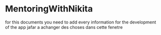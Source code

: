 # MentoringWithNikita
for this documents you need to add every information for the development of the app 
jafar a achanger des choses dans cette fenetre 
